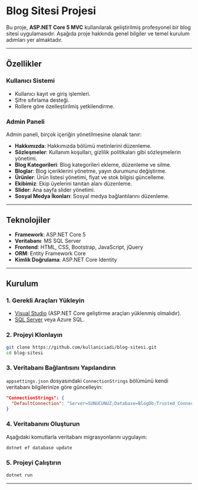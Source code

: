 # Blog Sitesi Projesi

Bu proje, **ASP.NET Core 5 MVC** kullanılarak geliştirilmiş profesyonel bir blog sitesi uygulamasıdır. Aşağıda proje hakkında genel bilgiler ve temel kurulum adımları yer almaktadır.

---

## Özellikler

### Kullanıcı Sistemi
- Kullanıcı kayıt ve giriş işlemleri.
- Şifre sıfırlama desteği.
- Rollere göre özelleştirilmiş yetkilendirme.

### Admin Paneli
Admin paneli, birçok içeriğin yönetilmesine olanak tanır:
- **Hakkımızda**: Hakkımızda bölümü metinlerini düzenleme.
- **Sözleşmeler**: Kullanım koşulları, gizlilik politikaları gibi sözleşmelerin yönetimi.
- **Blog Kategorileri**: Blog kategorileri ekleme, düzenleme ve silme.
- **Bloglar**: Blog içeriklerini yönetme, yayın durumunu değiştirme.
- **Ürünler**: Ürün listesi yönetimi, fiyat ve stok bilgisi güncelleme.
- **Ekibimiz**: Ekip üyelerini tanıtan alanı düzenleme.
- **Slider**: Ana sayfa slider yönetimi.
- **Sosyal Medya İkonları**: Sosyal medya bağlantılarını düzenleme.

---

## Teknolojiler
- **Framework**: ASP.NET Core 5
- **Veritabanı**: MS SQL Server
- **Frontend**: HTML, CSS, Bootstrap, JavaScript, jQuery
- **ORM**: Entity Framework Core
- **Kimlik Doğrulama**: ASP.NET Core Identity

---

## Kurulum

### 1. Gerekli Araçları Yükleyin
- [Visual Studio](https://visualstudio.microsoft.com/) (ASP.NET Core geliştirme araçları yüklenmiş olmalıdır).
- [SQL Server](https://www.microsoft.com/en-us/sql-server/sql-server-downloads) veya Azure SQL.

### 2. Projeyi Klonlayın
```bash
git clone https://github.com/kullaniciadi/blog-sitesi.git
cd blog-sitesi
```

### 3. Veritabanı Bağlantısını Yapılandırın
`appsettings.json` dosyasındaki `ConnectionStrings` bölümünü kendi veritabanı bilgilerinize göre güncelleyin:
```json
"ConnectionStrings": {
  "DefaultConnection": "Server=SUNUCUNUZ;Database=BlogDb;Trusted_Connection=True;"
}
```

### 4. Veritabanını Oluşturun
Aşağıdaki komutlarla veritabanı migrasyonlarını uygulayın:
```bash
dotnet ef database update
```

### 5. Projeyi Çalıştırın
```bash
dotnet run
```

---


